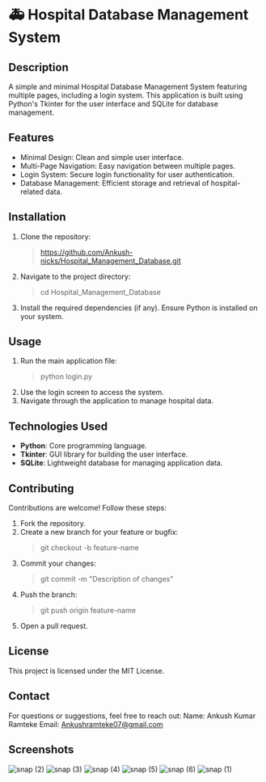 # 🚑 **Hospital Database Management System**

## Description
A simple and minimal Hospital Database Management System featuring multiple pages, including a login system. This application is built using Python's Tkinter for the user interface and SQLite for database management.

## Features
- Minimal Design: Clean and simple user interface.
- Multi-Page Navigation: Easy navigation between multiple pages.
- Login System: Secure login functionality for user authentication.
- Database Management: Efficient storage and retrieval of hospital-related data.

## Installation
1. Clone the repository:
   >https://github.com/Ankush-nicks/Hospital_Management_Database.git
2. Navigate to the project directory:
   >cd Hospital_Management_Database
3. Install the required dependencies (if any). Ensure Python is installed on your system.

## Usage
1. Run the main application file:
   >python login.py
2. Use the login screen to access the system.
3. Navigate through the application to manage hospital data.

## Technologies Used
- **Python**: Core programming language.
- **Tkinter**: GUI library for building the user interface.
- **SQLite**: Lightweight database for managing application data.

## Contributing
Contributions are welcome! Follow these steps:
1. Fork the repository.
2. Create a new branch for your feature or bugfix:
   >git checkout -b feature-name
3. Commit your changes:
   >git commit -m "Description of changes"
4. Push the branch:
   >git push origin feature-name
5. Open a pull request.

## License
This project is licensed under the MIT License.

## Contact
For questions or suggestions, feel free to reach out:
Name: Ankush Kumar Ramteke
Email: Ankushramteke07@gmail.com

## Screenshots
![snap (2)](https://github.com/user-attachments/assets/357c040f-cd55-43b5-a4de-1e75cddf91a2)
![snap (3)](https://github.com/user-attachments/assets/9a9f3652-9cf1-4e5d-a50e-fa28ec1b7e0a)
![snap (4)](https://github.com/user-attachments/assets/db24acdb-efc2-4a7d-b3a0-31b9e732ec4c)
![snap (5)](https://github.com/user-attachments/assets/0cd2aa40-81e9-4403-87a3-fec5c267f070)
![snap (6)](https://github.com/user-attachments/assets/48c2ecb6-9121-4447-8ade-a2fd03abcdd1)
![snap (1)](https://github.com/user-attachments/assets/f5c04d7e-8be4-418b-8cee-5cca1b969501)


